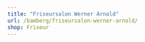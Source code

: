 ```yaml
---
title: "Friseursalon Werner Arnold"
url: /bamberg/friseursalon-werner-arnold/
shop: Friseur
---
```

